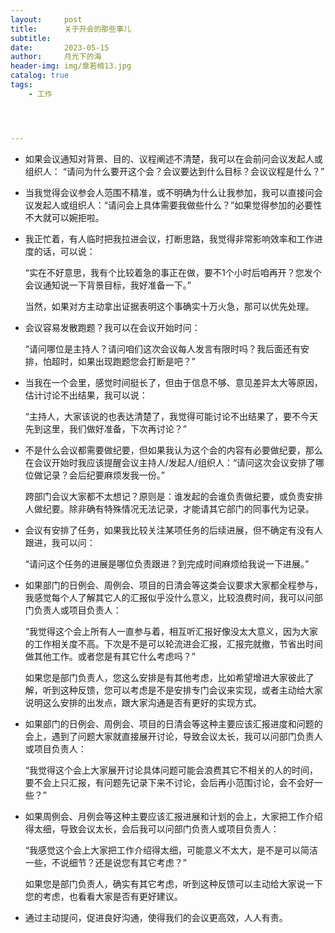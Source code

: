 ```yaml
---
layout:     post
title:      关于开会的那些事儿
subtitle:   
date:       2023-05-15
author:     月光下的海
header-img: img/章若楠13.jpg
catalog: true
tags:
    - 工作




---
```




- 如果会议通知对背景、目的、议程阐述不清楚，我可以在会前问会议发起人或组织人：
  “请问为什么要开这个会？会议要达到什么目标？会议议程是什么？”


-  当我觉得会议参会人范围不精准，或不明确为什么让我参加，我可以直接问会议发起人或组织人：“请问会上具体需要我做些什么？”如果觉得参加的必要性不大就可以婉拒啦。  
   

- 我正忙着，有人临时把我拉进会议，打断思路，我觉得非常影响效率和工作进度的话，可以说：

  “实在不好意思，我有个比较着急的事正在做，要不1个小时后咱再开？您发个会议通知说一下背景目标，我好准备一下。”

  当然，如果对方主动拿出证据表明这个事确实十万火急，那可以优先处理。  
  

- 会议容易发散跑题？我可以在会议开始时问：

  “请问哪位是主持人？请问咱们这次会议每人发言有限时吗？我后面还有安排，怕超时，如果出现跑题您会打断是吧？”  



- 当我在一个会里，感觉时间挺长了，但由于信息不够、意见差异太大等原因，估计讨论不出结果，我可以说：

  “主持人，大家该说的也表达清楚了，我觉得可能讨论不出结果了，要不今天先到这里，我们做好准备，下次再讨论？”  
  

- 不是什么会议都需要做纪要，但如果我认为这个会的内容有必要做纪要，那么在会议开始时我应该提醒会议主持人/发起人/组织人：“请问这次会议安排了哪位做记录？会后纪要麻烦发我一份。”

  跨部门会议大家都不太想记？原则是：谁发起的会谁负责做纪要，或负责安排人做纪要。除非确有特殊情况无法记录，才能请其它部门的同事代为记录。  
  

- 会议有安排了任务，如果我比较关注某项任务的后续进展，但不确定有没有人跟进，我可以问：

  “请问这个任务的进展是哪位负责跟进？到完成时间麻烦给我说一下进展。”  
  

- 如果部门的日例会、周例会、项目的日清会等这类会议要求大家都全程参与，我感觉每个人了解其它人的汇报似乎没什么意义，比较浪费时间，我可以问部门负责人或项目负责人：

  “我觉得这个会上所有人一直参与着，相互听汇报好像没太大意义，因为大家的工作相关度不高。下次是不是可以轮流进会汇报，汇报完就撤，节省出时间做其他工作。或者您是有其它什么考虑吗？”

  如果您是部门负责人，您这么安排是有其他考虑，比如希望增进大家彼此了解，听到这种反馈，您可以考虑是不是安排专门会议来实现，或者主动给大家说明这么安排的出发点，跟大家沟通是否有更好的实现方式。  
  

- 如果部门的日例会、周例会、项目的日清会等这种主要应该汇报进度和问题的会上，遇到了问题大家就直接展开讨论，导致会议太长，我可以问部门负责人或项目负责人：

  “我觉得这个会上大家展开讨论具体问题可能会浪费其它不相关的人的时间，要不会上只汇报，有问题先记录下来不讨论，会后再小范围讨论，会不会好一些？”  
  

- 如果周例会、月例会等这种主要应该汇报进展和计划的会上，大家把工作介绍得太细，导致会议太长，会后我可以问部门负责人或项目负责人：

  “我感觉这个会上大家把工作介绍得太细，可能意义不太大，是不是可以简洁一些，不说细节？还是说您有其它考虑？”

  如果您是部门负责人，确实有其它考虑，听到这种反馈可以主动给大家说一下您的考虑，也看看大家是否有更好建议。  


- 通过主动提问，促进良好沟通，使得我们的会议更高效，人人有责。